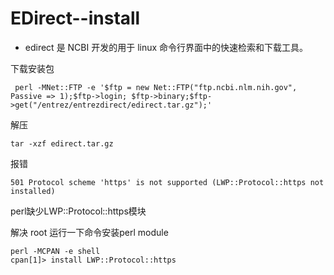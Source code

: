 # EDirect--install
* edirect 是 NCBI 开发的用于 linux 命令行界面中的快速检索和下载工具。

下载安装包

     perl -MNet::FTP -e '$ftp = new Net::FTP("ftp.ncbi.nlm.nih.gov", Passive => 1);$ftp->login; $ftp->binary;$ftp->get("/entrez/entrezdirect/edirect.tar.gz");'
     
解压

    tar -xzf edirect.tar.gz
报错

    501 Protocol scheme 'https' is not supported (LWP::Protocol::https not installed)
perl缺少LWP::Protocol::https模块

解决
root 运行一下命令安装perl module

    perl -MCPAN -e shell
    cpan[1]> install LWP::Protocol::https
    
